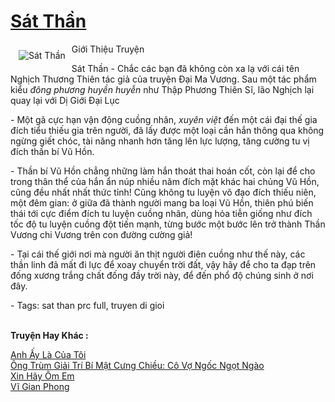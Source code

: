 <a href="https://utruyen.com/sat-than/4980/" title="Sát Thần"><h1>Sát Thần</h1></a><div style="display:table"><img align="right" style="float: left; padding: 10px;" src="https://utruyen.com/images/story/200x260/sat-than.jpg" alt="Sát Thần">Giới Thiệu Truyện<p></p>Sát Thần - Chắc các bạn đã không còn xa lạ với cái tên Nghịch Thương Thiên tác giả của truyện Đại Ma Vương. Sau một tác phẩm kiểu <em>đông phương huyền huyễn</em> như Thập Phương Thiên Sĩ, lão Nghịch lại quay lại với Dị Giới Đại Lục<p></p> - Một gã cực hạn vận động cuồng nhân, <i>xuyên việt</i> đến một cái đại thế gia đích tiểu thiếu gia trên người, đã lấy được một loại cần hắn thông qua không ngừng giết chóc, tài năng nhanh hơn tăng lên lực lượng, tăng cường tu vị đích thần bí Vũ Hồn.<p></p> - Thần bí Vũ Hồn chẳng những làm hắn thoát thai hoán cốt, còn lại để cho trong thân thể của hắn ẩn núp nhiều năm đích mặt khác hai chủng Vũ Hồn, cũng đều nhất nhất thức tỉnh! Cũng không tu luyện võ đạo đích thiếu niên, một đêm gian: ở giữa đã thành người mang ba loại Vũ Hồn, thiên phú biến thái tới cực điểm đích tu luyện cuồng nhân, dùng hỏa tiễn giống như đích tốc độ tu luyện cuồng đột tiến mạnh, từng bước một bước lên trở thành Thần Vương chi Vương trên con đường cường giả!<p></p> - Tại cái thế giới nơi mà người ăn thịt người điên cuồng như thế này, các thần linh đã mất đi lực để xoay chuyển trời đất, vậy hãy để cho ta đạp trên đống xương trắng chất đống đầy trời này, để đến phổ độ chúng sinh ở nơi đây.<p></p> - Tags: sat than prc full, truyen di gioi</div><p><br><b>Truyện Hay Khác :</b></p><a href="https://utruyen.com/anh-ay-la-cua-toi/18177/" alt="Anh Ấy Là Của Tôi">Anh Ấy Là Của Tôi</a><br/><a href="https://truyenhot2020.wordpress.com/2019/12/11/ong-trum-giai-tri-bi-mat-cung-chieu-co-vo-ngoc-ngot-ngao/" alt="Ông Trùm Giải Trí Bí Mật Cưng Chiều: Cô Vợ Ngốc Ngọt Ngào">Ông Trùm Giải Trí Bí Mật Cưng Chiều: Cô Vợ Ngốc Ngọt Ngào</a><br/><a href="https://github.com/quanluxury/truyenhot/tree/master/truyenhay/17265/" alt="Xin Hãy Ôm Em">Xin Hãy Ôm Em</a><br/><a href="https://www.wattpad.com/story/198695744-v%C4%A9-gian-phong" alt="Vĩ Gian Phong">Vĩ Gian Phong</a><br/>